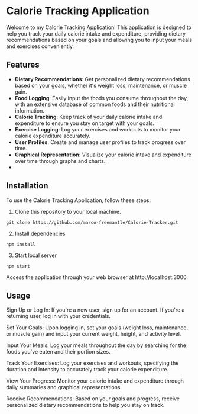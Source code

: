 # Calorie Tracking Application
Welcome to my Calorie Tracking Application! This application is designed to help you track your daily calorie intake and expenditure, providing dietary recommendations based on your goals and allowing you to input your meals and exercises conveniently.

 ## Features
- **Dietary Recommendations**: Get personalized dietary recommendations based on your goals, whether it's weight loss, maintenance, or muscle gain.
- **Food Logging**: Easily input the foods you consume throughout the day, with an extensive database of common foods and their nutritional information.
- **Calorie Tracking**: Keep track of your daily calorie intake and expenditure to ensure you stay on target with your goals.
- **Exercise Logging**: Log your exercises and workouts to monitor your calorie expenditure accurately.
- **User Profiles**: Create and manage user profiles to track progress over time.
- **Graphical Representation**: Visualize your calorie intake and expenditure over time through graphs and charts.
- 
## Installation

To use the Calorie Tracking Application, follow these steps:

1. Clone this repository to your local machine.
```
git clone https://github.com/marco-freemantle/Calorie-Tracker.git
```
2. Install dependencies
```
npm install
```
3. Start local server
```
npm start
```
Access the application through your web browser at http://localhost:3000.

## Usage
Sign Up or Log In: If you're a new user, sign up for an account. If you're a returning user, log in with your credentials.

Set Your Goals: Upon logging in, set your goals (weight loss, maintenance, or muscle gain) and input your current weight, height, and activity level.

Input Your Meals: Log your meals throughout the day by searching for the foods you've eaten and their portion sizes.

Track Your Exercises: Log your exercises and workouts, specifying the duration and intensity to accurately track your calorie expenditure.

View Your Progress: Monitor your calorie intake and expenditure through daily summaries and graphical representations.

Receive Recommendations: Based on your goals and progress, receive personalized dietary recommendations to help you stay on track.
